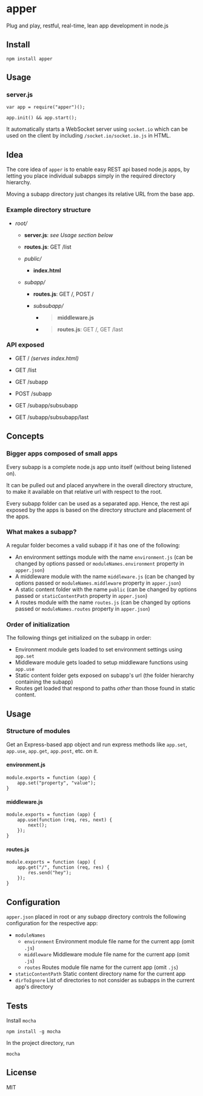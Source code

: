 apper
=====

Plug and play, restful, real-time, lean app development in node.js


Install
-------

`npm install apper`


Usage
-----

### server.js

    var app = require("apper")();

    app.init() && app.start();

It automatically starts a WebSocket server using `socket.io`
which can be used on the client by including `/socket.io/socket.io.js` in HTML.


Idea
----

The core idea of `apper` is to enable easy REST api based node.js apps, by
letting you place individual subapps simply in the required directory hierarchy.

Moving a subapp directory just changes its relative URL from the base app.


### Example directory structure

  - *root/*
    - **server.js**: *see _Usage_ section below*
    - **routes.js**: GET /list
    - *public/*
      - **index.html**

    - *subapp/*
      - **routes.js**: GET /, POST /

      - *subsubapp/*
        - > **middleware.js**
        - > **routes.js**: GET /, GET /last


### API exposed

* GET  /        _(serves index.html)_
* GET  /list

* GET  /subapp
* POST /subapp

* GET  /subapp/subsubapp
* GET  /subapp/subsubapp/last


Concepts
---------


### Bigger apps composed of small apps

Every subapp is a complete node.js app unto itself (without being listened on).

It can be pulled out and placed anywhere in the overall directory structure,
to make it available on that relative url with respect to the root.

Every subapp folder can be used as a separated app.
Hence, the rest api exposed by the apps is based on the directory structure and 
placement of the apps.


### What makes a subapp?

A regular folder becomes a valid subapp if it has one of the following:

* An environment settings module with the name `environment.js`
  (can be changed by options passed or `moduleNames.environment` property in `apper.json`)
* A middleware module with the name `middleware.js`
  (can be changed by options passed or `moduleNames.middleware` property in `apper.json`)
* A static content folder with the name `public`
  (can be changed by options passed or `staticContentPath` property in `apper.json`)
* A routes module with the name `routes.js`
  (can be changed by options passed or `moduleNames.routes` property in `apper.json`)


### Order of initialization

The following things get initialized on the subapp in order:

* Environment module gets loaded to set environment settings using `app.set` 
* Middleware module gets loaded to setup middleware functions using `app.use`
* Static content folder gets exposed on subapp's url
  (the folder hierarchy containing the subapp)
* Routes get loaded that respond to paths _other_ than those found in static
  content.


Usage
-----

### Structure of modules

Get an Express-based app object and run express methods like 
`app.set`, `app.use`, `app.get`, `app.post`, etc. on it.

#### environment.js

    module.exports = function (app) {
        app.set("property", "value");
    }

#### middleware.js

    module.exports = function (app) {
        app.use(function (req, res, next) {
            next();
        });
    }

#### routes.js

    module.exports = function (app) {
        app.get("/", function (req, res) {
            res.send("hey");
        });
    }


Configuration
-------------

`apper.json` placed in root or any subapp directory controls the following
configuration for the respective app:
* `moduleNames`
  * `environment`
    Environment module file name for the current app (omit `.js`)
  * `middleware`
    Middleware module file name for the current app (omit `.js`)
  * `routes`
    Routes module file name for the current app (omit `.js`)
* `staticContentPath`
  Static content directory name for the current app
* `dirToIgnore`
  List of directories to not consider as subapps in the current app's directory


Tests
-----

Install `mocha`

    npm install -g mocha

In the project directory, run

    mocha


License
-------

MIT







